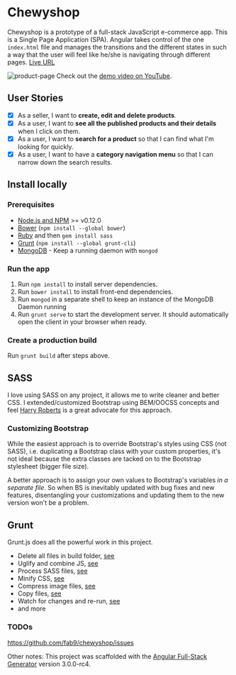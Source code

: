 # Chewyshop
Chewyshop is a prototype of a full-stack JavaScript e-commerce app. This is a Single Page Application (SPA). Angular takes control of the one `index.html` file and manages the transitions and the different states in such a way that the user will feel like he/she is navigating through different pages.
[Live URL](https://chewy-shop.herokuapp.com/)

![product-page](http://i.imgur.com/ZmmYjgO.png) 
Check out the [demo video on YouTube](https://youtu.be/mt55kst7NQ0).

## User Stories
* [x] As a seller, I want to **create, edit and delete products**.
* [x] As a user, I want to **see all the published products and their details** when I click on them.
* [x] As a user, I want to **search for a product** so that I can find what I'm looking for quickly.
* [x] As a user, I want to have a **category navigation menu** so that I can narrow down the search results.
 
## Install locally
### Prerequisites

- [Node.js and NPM](nodejs.org) >= v0.12.0
- [Bower](bower.io) (`npm install --global bower`)
- [Ruby](https://www.ruby-lang.org) and then `gem install sass`
- [Grunt](http://gruntjs.com/) (`npm install --global grunt-cli`)
- [MongoDB](https://www.mongodb.org/) - Keep a running daemon with `mongod`

### Run the app
1. Run `npm install` to install server dependencies.
2. Run `bower install` to install front-end dependencies.
3. Run `mongod` in a separate shell to keep an instance of the MongoDB Daemon running
4. Run `grunt serve` to start the development server. It should automatically open the client in your browser when ready.

### Create a production build
Run `grunt build` after steps above.

## SASS
I love using SASS on any project, it allows me to write cleaner and better CSS. I extended/customized Bootstrap using BEM/OOCSS concepts and feel [Harry Roberts](http://csswizardry.com/) is a great advocate for this approach. 

### Customizing Bootstrap
While the easiest approach is to override Bootstrap's styles using CSS (not SASS), i.e. duplicating a Bootstrap class with your custom properties, it's not ideal because the extra classes are tacked on to the Bootstrap stylesheet (bigger file size).

A better approach is to assign your own values to Bootstrap's variables _in a separate file_. So when BS is inevitably updated with bug fixes and new features, disentangling your customizations and updating them to the new version won't be a problem.

## Grunt
Grunt.js does all the powerful work in this project.

* Delete all files in build folder, [see](https://github.com/gruntjs/grunt-contrib-clean)
* Uglify and combine JS, [see](https://github.com/gruntjs/grunt-contrib-uglify)
* Process SASS files, [see](https://github.com/gruntjs/grunt-contrib-sass)
* Minify CSS, [see](https://github.com/gruntjs/grunt-contrib-cssmin)
* Compress image files, [see](https://github.com/gruntjs/grunt-contrib-imagemin)
* Copy files, [see](https://github.com/gruntjs/grunt-contrib-copy)
* Watch for changes and re-run, [see](https://github.com/gruntjs/grunt-contrib-watch)
* and more

### TODOs
https://github.com/fab9/chewyshop/issues

Other notes:
This project was scaffolded with the [Angular Full-Stack Generator](https://github.com/DaftMonk/generator-angular-fullstack) version 3.0.0-rc4.
